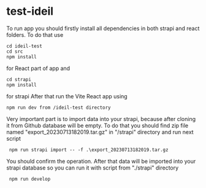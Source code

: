 # test-ideil
To run app you should firstly install all dependencies in both strapi and react folders.
To do that use 
```
cd ideil-test
cd src
npm install
```
for React part of app and 
```
cd strapi
npm install
```
for strapi
After that run the Vite React app using 
```
npm run dev from /ideil-test directory
```
Very important part is to import data into your strapi, because after cloning it from Github database will be empty. 
To do that you should find zip file named "export_20230713182019.tar.gz" in "/strapi" directory and run next script
```
 npm run strapi import -- -f .\export_20230713182019.tar.gz  
```
You should confirm the operation. 
After that data will be imported into your strapi database so you can run it with script from "./strapi" directory
```
 npm run develop 
```
